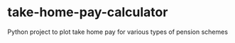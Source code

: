 # take-home-pay-calculator
Python project to plot take home pay for various types of pension schemes
